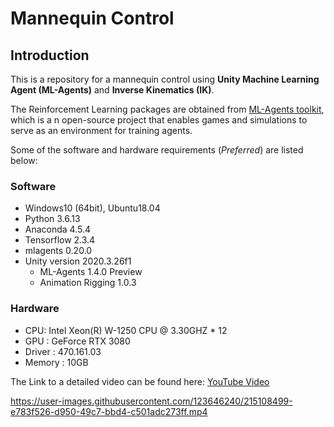 # Mannequin Control
## Introduction
This is a repository for a mannequin control using **Unity Machine Learning Agent (ML-Agents)** and **Inverse Kinematics (IK)**.

The Reinforcement Learning packages are obtained from [ML-Agents toolkit](https://github.com/Unity-Technologies/ml-agents), which is a n open-source project that enables games and simulations to serve as an environment for training agents.

Some of the software and hardware requirements (*Preferred*) are listed below:

### Software
- Windows10 (64bit), Ubuntu18.04
- Python 3.6.13
- Anaconda 4.5.4
- Tensorflow 2.3.4
- mlagents 0.20.0
- Unity version 2020.3.26f1
  - ML-Agents 1.4.0 Preview
  - Animation Rigging 1.0.3
### Hardware
- CPU: Intel Xeon(R) W-1250 CPU @ 3.30GHZ * 12
- GPU : GeForce RTX 3080
- Driver : 470.161.03
- Memory : 10GB

The Link to a detailed video can be found here:
[YouTube Video](https://www.youtube.com/watch?v=BFh_HsWkuDM)

https://user-images.githubusercontent.com/123646240/215108499-e783f526-d950-49c7-bbd4-c501adc273ff.mp4


